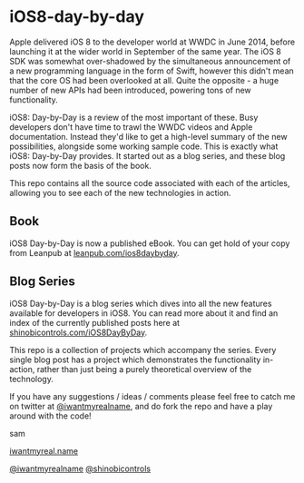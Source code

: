 iOS8-day-by-day
===============

Apple delivered iOS 8 to the developer world at WWDC in June 2014, before
launching it at the wider world in September of the same year. The iOS 8
SDK was somewhat over-shadowed by the simultaneous announcement of a new
programming language in the form of Swift, however this didn't mean that
the core OS had been overlooked at all. Quite the opposite - a huge number
of new APIs had been introduced, powering tons of new functionality.

iOS8: Day-by-Day is a review of the most important of these. Busy developers
don't have time to trawl the WWDC videos and Apple documentation. Instead 
they'd like to get a high-level summary of the new possibilities, alongside
some working sample code. This is exactly what iOS8: Day-by-Day provides.
It started out as a blog series, and these blog posts now form the basis
of the book.

This repo contains all the source code associated with each of the articles,
allowing you to see each of the new technologies in action.

## Book

iOS8 Day-by-Day is now a published eBook. You can get hold of your copy
from Leanpub at
[leanpub.com/ios8daybyday](https://leanpub.com/ios8daybyday).


## Blog Series

iOS8 Day-by-Day is a blog series which dives into all the new features
available for developers in iOS8. You can read more about it and find an index
of the currently published posts here at
[shinobicontrols.com/iOS8DayByDay](http://www.shinobicontrols.com/iOS8DayByDay).

This repo is a collection of projects which accompany the series. Every single
blog post has a project which demonstrates the functionality in-action, rather
than just being a purely theoretical overview of the technology.


If you have any suggestions / ideas / comments please feel free to catch me on
twitter at [@iwantmyrealname](https://twitter.com/iwantmyrealname), and do fork
the repo and have a play around with the code!

sam

[iwantmyreal.name](http://iwantmyreal.name/)

[@iwantmyrealname](https://twitter.com/iwantmyrealname)
[@shinobicontrols](https://twitter.com/ShinobiControls)

